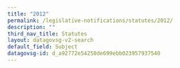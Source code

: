 ```yaml
---
title: "2012"
permalink: /legislative-notifications/statutes/2012/
description: ""
third_nav_title: Statutes
layout: datagovsg-v2-search
default_field: Subject
datagovsg-id: d_a92772e54250de699ebb023957937540
---
```

